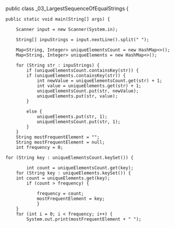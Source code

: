 

 public class _03_LargestSequenceOfEqualStrings {
 
 
 	public static void main(String[] args) {

 		Scanner input = new Scanner(System.in);
 	
 		String[] inpuStrings = input.nextLine().split(" ");

		Map<String, Integer> uniqueElementsCount = new HashMap<>();
		Map<String, Integer> uniqueElements = new HashMap<>();

 		for (String str : inpuStrings) {
			if (uniqueElementsCount.containsKey(str)) {
			if (uniqueElements.containsKey(str)) {
				int newValue = uniqueElementsCount.get(str) + 1;
				int value = uniqueElements.get(str) + 1;
				uniqueElementsCount.put(str, newValue);
				uniqueElements.put(str, value);
			}

			else {
				uniqueElements.put(str, 1);
				uniqueElementsCount.put(str, 1);
 			}
 		}
		String mostFrequentElement = "";
		String mostFrequentElement = null;
 		int frequency = 0;

  	for (String key : uniqueElementsCount.keySet()) {
		
			int count = uniqueElementsCount.get(key);
	 	for (String key : uniqueElements.keySet()) {
 		int count = uniqueElements.get(key);
 			if (count > frequency) {

 				frequency = count;
 				mostFrequentElement = key;
 				}
 		}
 		for (int i = 0; i < frequency; i++) {
 			System.out.print(mostFrequentElement + " ");
